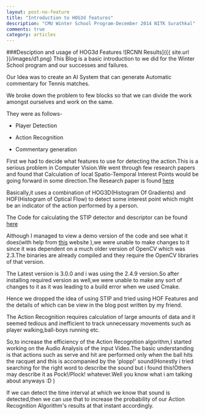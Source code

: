 ```yaml
---
layout: post-no-feature
title: "Introduction to HOG3d features"
description: "CMU Winter School Program-December 2014 NITK Surathkal"
comments: true
category: articles
---
```



###Desciption and usage of HOG3d Features 
![RCNN Results]({{ site.url }}/images/d1.png)
This Blog is a basic introduction to we did for the Winter School program and our successes and failures.

Our Idea was to create an AI System that can generate Automatic commentary for Tennis matches.

We broke down the problem to few blocks so that we can divide the work amongst ourselves and work on the same.

They were  as follows-

* Player Detection

* Action Recognition

* Commentary generation

First we had to decide what features to use for detecting the action.This is a serious problem in Computer Vision.We went through few research papers and found that Calculation of local Spatio-Temporal Interest Points would be going forward in some direction.The Research paper is found [here](http://www.irisa.fr/vista/Papers/2009_bmvc_wang.pdf)

Basically,it uses a combination of HOG3D(Histogram Of Gradients) and HOF(Histogram of Optical Flow) to detect some interest point which might be an indicator of the action performed by a person.

The Code for calculating the STIP detector and descriptor can be found [here](http://www.di.ens.fr/~laptev/download.html)



Although I managed to view a demo version of the code and see what it does(with help from [this](http://web.michaelchughes.com/how-to/install-stip-software-with-opencv-v2) website ),we were unable to make changes to it since it was dependent on a much older version of OpenCV which was 2.3.The binaries are already compiled and they require the OpenCV libraries of that version.

The Latest version is 3.0.0 and i was using the 2.4.9 version.So after installing required version as well,we were unable to make any sort of changes to it as it was leading to a build error when we used Cmake.

Hence we dropped the idea of using STIP and tried using HOF Features and the details of which can be view in the blog post written by my friend.

The Action Recognition requires calculation of large amounts of data and it seemed tedious and inefficient to track unnecessary movements such as player walking,ball-boys running etc.

So,to increase the efficiency of the Action Recognition algorithm,I started working on the Audio Analysis of the input Video.The basic understanding is that actions such as serve and hit are performed only when the ball hits the racquet and this is accompanied by the 'plopp!' sound(Honestly i tried searching for the right word to describe the sound but i found this!Others may describe it as Pock!/Plock! whatever.Well you know what i am talking about anyways :D )

If we can detect the time interval at which we know that sound is detected,then we can use that to increase the probability of our Action Recognition Algorithm's results at that instant accordingly.
                             

